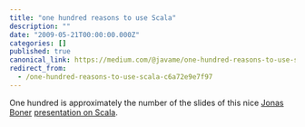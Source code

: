 ```yaml
---
title: "one hundred reasons to use Scala"
description: ""
date: "2009-05-21T00:00:00.000Z"
categories: []
published: true
canonical_link: https://medium.com/@javame/one-hundred-reasons-to-use-scala-c6a72e9e7f97
redirect_from:
  - /one-hundred-reasons-to-use-scala-c6a72e9e7f97
---
```


One hundred is approximately the number of the slides of this nice [Jonas Boner](http://jonasboner.com/) [presentation on Scala](http://jonasboner.com/2009/01/30/slides-pragmatic-real-world-scala.html).
